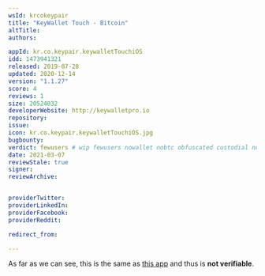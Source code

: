 ```yaml
---
wsId: krcokeypair
title: "KeyWallet Touch - Bitcoin"
altTitle: 
authors:

appId: kr.co.keypair.keywalletTouchiOS
idd: 1473941321
released: 2019-07-28
updated: 2020-12-14
version: "1.1.27"
score: 4
reviews: 1
size: 20524032
developerWebsite: http://keywalletpro.io
repository: 
issue: 
icon: kr.co.keypair.keywalletTouchiOS.jpg
bugbounty: 
verdict: fewusers # wip fewusers nowallet nobtc obfuscated custodial nosource nonverifiable reproducible bounty defunct
date: 2021-03-07
reviewStale: true
signer: 
reviewArchive:


providerTwitter: 
providerLinkedIn: 
providerFacebook: 
providerReddit: 

redirect_from:

---
```


<!-- nosource -->
As far as we can see, this is the same as
[this app](/android/kr.co.keypair.keywalletTouch) and thus is **not verifiable**.
